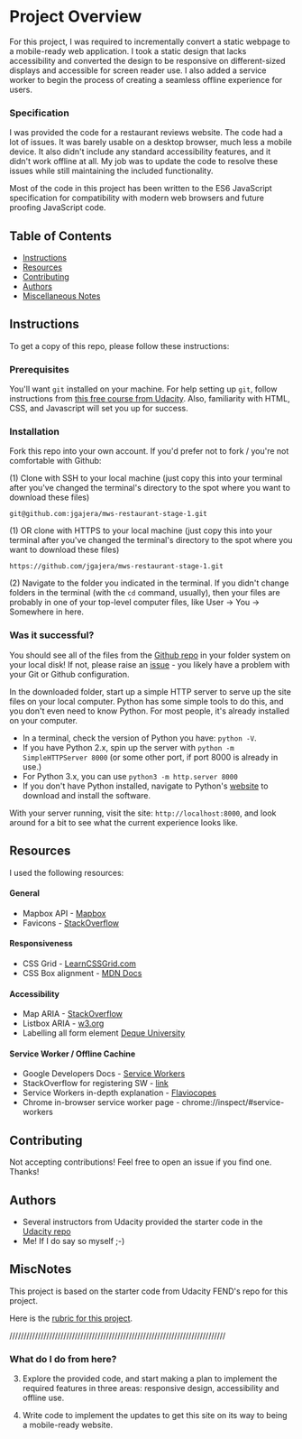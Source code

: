 # Project Overview
For this project, I was required to incrementally convert a static webpage to a mobile-ready web application. I took a static design that lacks accessibility and converted the design to be responsive on different-sized displays and accessible for screen reader use. I also added a service worker to begin the process of creating a seamless offline experience for users.

### Specification
I was provided the code for a restaurant reviews website. The code had a lot of issues. It was barely usable on a desktop browser, much less a mobile device. It also didn't include any standard accessibility features, and it didn't work offline at all. My job was to update the code to resolve these issues while still maintaining the included functionality.

Most of the code in this project has been written to the ES6 JavaScript specification for compatibility with modern web browsers and future proofing JavaScript code. 


## Table of Contents

* [Instructions](#instructions)
* [Resources](#resources)
* [Contributing](#contributing)
* [Authors](#authors)
* [Miscellaneous Notes](#miscnotes)

## Instructions
To get a copy of this repo, please follow these instructions:
### Prerequisites
You'll want `git` installed on your machine. For help setting up `git`, follow instructions from [this free course from Udacity](https://www.udacity.com/course/version-control-with-git--ud123). Also, familiarity with HTML, CSS, and Javascript will set you up for success.
### Installation
Fork this repo into your own account. If you'd prefer not to fork / you're not comfortable with Github:

(1) Clone with SSH to your local machine (just copy this into your terminal after you've changed the terminal's directory to the spot where you want to download these files)
```
git@github.com:jgajera/mws-restaurant-stage-1.git
```
(1) OR clone with HTTPS to your local machine (just copy this into your terminal after you've changed the terminal's directory to the spot where you want to download these files)
```
https://github.com/jgajera/mws-restaurant-stage-1.git
```
(2) Navigate to the folder you indicated in the terminal. If you didn't change folders in the terminal (with the `cd` command, usually), then your files are probably in one of your top-level computer files, like User -> You -> Somewhere in here.


### Was it successful?
You should see all of the files from the [Github repo](https://github.com/jgajera/mws-restaurant-stage-1) in your folder system on your local disk! If not, please raise an [issue](https://github.com/jgajera/mws-restaurant-stage-1/issues) - you likely have a problem with your Git or Github configuration.

In the downloaded folder, start up a simple HTTP server to serve up the site files on your local computer. Python has some simple tools to do this, and you don't even need to know Python. For most people, it's already installed on your computer. 
- In a terminal, check the version of Python you have: `python -V`.
- If you have Python 2.x, spin up the server with `python -m SimpleHTTPServer 8000` (or some other port, if port 8000 is already in use.)
- For Python 3.x, you can use `python3 -m http.server 8000`
- If you don't have Python installed, navigate to Python's [website](https://www.python.org/) to download and install the software.

With your server running, visit the site: `http://localhost:8000`, and look around for a bit to see what the current experience looks like.

## Resources
I used the following resources:
#### General
- Mapbox API - [Mapbox](https://www.mapbox.com/)
- Favicons - [StackOverflow](https://stackoverflow.com/questions/10218178/necessary-to-add-link-tag-for-favicon-ico)

#### Responsiveness
- CSS Grid - [LearnCSSGrid.com](https://learncssgrid.com/)
- CSS Box alignment - [MDN Docs](https://developer.mozilla.org/en-US/docs/Web/CSS/CSS_Grid_Layout/Box_Alignment_in_CSS_Grid_Layout)

#### Accessibility
- Map ARIA - [StackOverflow](https://stackoverflow.com/questions/44712753/what-is-a-suitable-wai-aria-role-attribute-for-a-map-element)
- Listbox ARIA - [w3.org](https://www.w3.org/TR/wai-aria-practices/examples/listbox/listbox-collapsible.html)
- Labelling all form element [Deque University](https://dequeuniversity.com/rules/axe/2.2/label?application=lighthouse)

#### Service Worker / Offline Cachine
- Google Developers Docs - [Service Workers](https://developers.google.com/web/fundamentals/primers/service-workers/)
- StackOverflow for registering SW - [link](https://stackoverflow.com/questions/30336685/404-error-when-trying-to-register-serviceworker)
- Service Workers in-depth explanation - [Flaviocopes](https://flaviocopes.com/service-workers/)
- Chrome in-browser service worker page - chrome://inspect/#service-workers


## Contributing
Not accepting contributions! Feel free to open an issue if you find one. Thanks!

## Authors
- Several instructors from Udacity provided the starter code in the [Udacity repo](https://github.com/udacity/mws-restaurant-stage-1)
- Me! If I do say so myself ;-)

## MiscNotes
This project is based on the starter code from Udacity FEND's repo for this project.

Here is the [rubric for this project](https://review.udacity.com/#!/rubrics/1090/view).



////////////////////////////////////////////////////////////////////////////



### What do I do from here?



3. Explore the provided code, and start making a plan to implement the required features in three areas: responsive design, accessibility and offline use.

4. Write code to implement the updates to get this site on its way to being a mobile-ready website.

